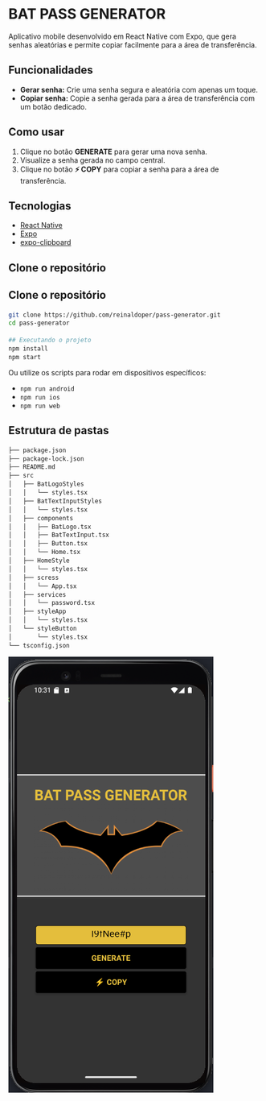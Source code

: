 # BAT PASS GENERATOR

Aplicativo mobile desenvolvido em React Native com Expo, que gera senhas aleatórias e permite copiar facilmente para a área de transferência.

## Funcionalidades

- **Gerar senha:** Crie uma senha segura e aleatória com apenas um toque.
- **Copiar senha:** Copie a senha gerada para a área de transferência com um botão dedicado.

## Como usar

1. Clique no botão **GENERATE** para gerar uma nova senha.
2. Visualize a senha gerada no campo central.
3. Clique no botão **⚡ COPY** para copiar a senha para a área de transferência.

## Tecnologias

- [React Native](https://reactnative.dev/)
- [Expo](https://expo.dev/)
- [expo-clipboard](https://docs.expo.dev/versions/latest/sdk/clipboard/)


## Clone o repositório

## Clone o repositório

```bash
git clone https://github.com/reinaldoper/pass-generator.git
cd pass-generator

## Executando o projeto
npm install
npm start
```

Ou utilize os scripts para rodar em dispositivos específicos:

- `npm run android`
- `npm run ios`
- `npm run web`

## Estrutura de pastas

```bash
├── package.json
├── package-lock.json
├── README.md
├── src
│   ├── BatLogoStyles
│   │   └── styles.tsx
│   ├── BatTextInputStyles
│   │   └── styles.tsx
│   ├── components
│   │   ├── BatLogo.tsx
│   │   ├── BatTextInput.tsx
│   │   ├── Button.tsx
│   │   └── Home.tsx
│   ├── HomeStyle
│   │   └── styles.tsx
│   ├── scress
│   │   └── App.tsx
│   ├── services
│   │   └── password.tsx
│   ├── styleApp
│   │   └── styles.tsx
│   └── styleButton
│       └── styles.tsx
└── tsconfig.json
```

![pass-password](./assets/bat.png)


